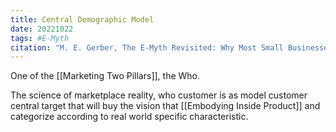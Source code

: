 ```yaml
---
title: Central Demographic Model
date: 20221022
tags: #E-Myth
citation: "M. E. Gerber, The E-Myth Revisited: Why Most Small Businesses Don’t Work and What to Do About It. Harper Collins, 2009."
---
```

One of the [[Marketing Two Pillars]], the Who.

The science of marketplace reality, who customer is as model customer central target that will buy the vision that [[Embodying Inside Product]] and categorize according to real world specific characteristic.